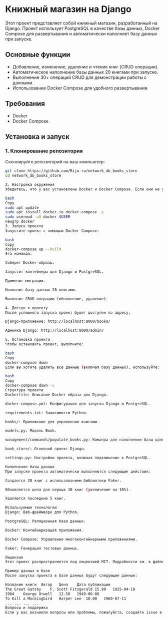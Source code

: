 # Книжный магазин на Django

Этот проект представляет собой книжный магазин, разработанный на Django. Проект использует PostgreSQL в качестве базы данных, Docker Compose для развертывания и автоматически наполняет базу данных при запуске.

## Основные функции

- Добавление, изменение, удаление и чтение книг (CRUD операции).
- Автоматическое наполнение базы данных 20 книгами при запуске.
- Выполнение 30+ операций CRUD для демонстрации работы с данными.
- Использование Docker Compose для удобного развертывания.

## Требования

- Docker
- Docker Compose

## Установка и запуск

### 1. Клонирование репозитория

Склонируйте репозиторий на ваш компьютер:

```bash
git clone https://github.com/Rijo-ru/network_db_books_store
cd network_db_books_store

2. Настройка окружения
Убедитесь, что у вас установлены Docker и Docker Compose. Если они не установлены, выполните следующие команды:

bash
Copy
sudo apt update
sudo apt install docker.io docker-compose -y
sudo usermod -aG docker $USER
newgrp docker
3. Запуск проекта
Запустите проект с помощью Docker Compose:

bash
Copy
docker-compose up --build
Эта команда:

Соберет Docker-образы.

Запустит контейнеры для Django и PostgreSQL.

Применит миграции.

Наполнит базу данных 20 книгами.

Выполнит CRUD операции (обновление, удаление).

4. Доступ к проекту
После успешного запуска проект будет доступен по адресу:

Django-приложение: http://localhost:8000/books/

Админка Django: http://localhost:8000/admin/

5. Остановка проекта
Чтобы остановить проект, выполните:

bash
Copy
docker-compose down
Если вы хотите удалить все данные (включая базу данных), используйте:

bash
Copy
docker-compose down -v
Структура проекта
Dockerfile: Описание Docker-образа для Django.

docker-compose.yml: Конфигурация для запуска Django и PostgreSQL.

requirements.txt: Зависимости Python.

books/: Приложение для управления книгами.

models.py: Модель Book.

management/commands/populate_books.py: Команда для наполнения базы данных.

book_store/: Основной проект Django.

settings.py: Настройки проекта, включая подключение к PostgreSQL.

Наполнение базы данных
При запуске проекта автоматически выполняются следующие действия:

Создается 20 книг с использованием библиотеки Faker.

Обновляется цена для первых 10 книг (увеличение на 10%).

Удаляются последние 5 книг.

Используемые технологии
Django: Веб-фреймворк для Python.

PostgreSQL: Реляционная база данных.

Docker: Контейнеризация приложения.

Docker Compose: Управление многоконтейнерными приложениями.

Faker: Генерация тестовых данных.

Лицензия
Этот проект распространяется под лицензией MIT. Подробности см. в файле LICENSE.

Пример данных в базе
После запуска проекта в базе данных будут следующие данные:

Название книги	Автор	Цена	Дата публикации
The Great Gatsby	F. Scott Fitzgerald	15.99	1925-04-10
1984	George Orwell	12.50	1949-06-08
To Kill a Mockingbird	Harper Lee	10.00	1960-07-11
...	...	...	...
Вопросы и поддержка
Если у вас возникли вопросы или проблемы, пожалуйста, создайте issue в репозитории.
